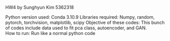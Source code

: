 HW4 by Sunghyun Kim 5362318

Python version used: Conda 3.10.9
Libraries required: Numpy, random, pytorch, torchvision, matplotlib, scipy
Objective of these codes: This bunch of codes include data used to fit pca class, autoencoder, and GAN.  
How to run: Run like a normal python code 
